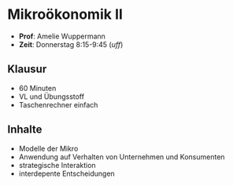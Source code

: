 # Mikroökonomik II

- **Prof**: Amelie Wuppermann
- **Zeit**: Donnerstag 8:15-9:45 (*uff*)

## Klausur

- 60 Minuten
- VL und Übungsstoff
- Taschenrechner einfach

## Inhalte

- Modelle der Mikro
- Anwendung auf Verhalten von Unternehmen und Konsumenten
- strategische Interaktion
- interdepente Entscheidungen

